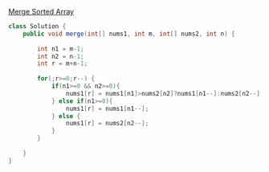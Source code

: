 [Merge Sorted Array](https://leetcode.com/problems/merge-sorted-array/)

```java
class Solution {
    public void merge(int[] nums1, int m, int[] nums2, int n) {
        
        int n1 = m-1;
        int n2 = n-1;
        int r = m+n-1;
        
        for(;r>=0;r--) {
            if(n1>=0 && n2>=0){
                nums1[r] = nums1[n1]>nums2[n2]?nums1[n1--]:nums2[n2--];
            } else if(n1>=0){
                nums1[r] = nums1[n1--];
            } else {
                nums1[r] = nums2[n2--];
            }
        }
        
    }
}
```